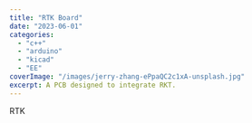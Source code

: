 ```yaml
---
title: "RTK Board"
date: "2023-06-01"
categories:
  - "c++"
  - "arduino"
  - "kicad"
  - "EE"
coverImage: "/images/jerry-zhang-ePpaQC2c1xA-unsplash.jpg"
excerpt: A PCB designed to integrate RKT.
---
```



RTK